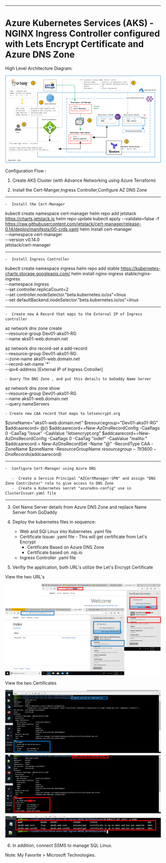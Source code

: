 ----------------------------------------------------------
# Azure Kubernetes Services (AKS) - NGINX Ingress Controller configured with Lets Encrypt Certificate and Azure DNS Zone

High Level Architecture Diagram:

![Image description](https://github.com/GBuenaflor/01azure-aks-ingresscontroller-https/blob/master/GB-AKS-Ingress-Https.png)


Configuration Flow :

1. Create AKS Cluster (with Advance Networking using Azure Terraform)
    
2. Install the Cert-Manger,Ingress Controller,Configure AZ DNS Zone

----------------------------------------------------------
    -  Install the Cert-Manager
    
kubectl create namespace cert-manager
helm repo add jetstack https://charts.jetstack.io
helm repo update
kubectl apply --validate=false -f https://raw.githubusercontent.com/jetstack/cert-manager/release-0.14/deploy/manifests/00-crds.yaml
helm install cert-manager \
    --namespace cert-manager \
    --version v0.14.0 \
    jetstack/cert-manager
    
----------------------------------------------------------
    -  Install Ingress Controller
    
kubectl create namespace ingress
helm repo add stable https://kubernetes-charts.storage.googleapis.com/
helm install nginx-ingress stable/nginx-ingress \
    --namespace ingress \
    --set controller.replicaCount=2 \
    --set controller.nodeSelector."beta\.kubernetes\.io/os"=linux \
    --set defaultBackend.nodeSelector."beta\.kubernetes\.io/os"=linux
    
----------------------------------------------------------
    -  Create new A Record that maps to the External IP of Ingress controller
           
az network dns zone create \
  --resource-group Dev01-aks01-RG \
  --name aks01-web.domain.net
 
az network dns record-set a add-record \
    --resource-group Dev01-aks01-RG \
    --zone-name aks01-web.domain.net \
    --record-set-name '*' \
    --ipv4-address [External IP of Ingress Cotroller]
                     
    - Query The DNS Zone , and put this details to GoDaddy Name Server

az network dns zone show \
  --resource-group Dev01-aks01-RG \
  --name aks01-web.domain.net \
  --query nameServers
 
    - Create new CAA record that maps to letsencrypt.org
       
$zoneName="aks01-web.domain.net"
$resourcegroup="Dev01-aks01-RG"
$addcaarecord= @()
$addcaarecord+=New-AzDnsRecordConfig -Caaflags 0 -CaaTag "issue" -CaaValue "letsencrypt.org"
$addcaarecord+=New-AzDnsRecordConfig -Caaflags 0 -CaaTag "iodef" -CaaValue "mailto:<your email address>"
$addcaarecord = New-AzDnsRecordSet -Name "@" -RecordType CAA -ZoneName $zoneName -ResourceGroupName $resourcegroup -Ttl 3600 -DnsRecords ($addcaarecord)

----------------------------------------------------------
    -  Configure Cert-Manager using Azure DNS     
    
       -  Create a Service Principal "AZCertManager-SPN" and assign "DNS Zone Contributor" role to give access to DNS Zone
       -  Create a Kubernetes secret "azuredns-config" use in ClusterIssuer.yaml file
       
----------------------------------------------------------

3. Get Name Server details from Azure DNS Zone and replace Name Server from GoDaddy

4. Deploy the kubernetes files in sequence:
   - Web and SQl Linux into Kubernetes .yaml file
   - Certificate Issuer .yaml file - This will get certificate from Let's Encrypt
       - Certificate Based on Azure DNS Zone
       - Certificate based on  .nip.io 
   - Ingress Controller .yaml file
   
5. Verifiy the application, both URL's utilize the Let's Encrypt Certificate


View the two URL's


![Image description](https://github.com/GBuenaflor/01azure-aks-ingresscontroller-https/blob/master/GB-AKS-Ingress-Https02.png)


View the two Certificates


![Image description](https://github.com/GBuenaflor/01azure-aks-ingresscontroller-https/blob/master/GB-AKS-Ingress-Https03.png)


6. In addition, connect SSMS to manage SQL Linux.

Note: My Favorite > Microsoft Technologies.
